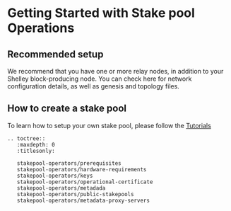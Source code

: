 Getting Started with Stake pool Operations
=========================================

## Recommended setup

We recommend that you have one or more relay nodes, in addition to your Shelley block-producing node. You can check here for network configuration details, as well as genesis and topology files.

## How to create a stake pool

To learn how to setup your own stake pool, please follow the [Tutorials](../cardano-tutorials/readme)


```eval_rst
.. toctree::
   :maxdepth: 0
   :titlesonly:

   stakepool-operators/prerequisites
   stakepool-operators/hardware-requirements
   stakepool-operators/keys
   stakepool-operators/operational-certificate
   stakepool-operators/metadada
   stakepool-operators/public-stakepools
   stakepool-operators/metadata-proxy-servers
```